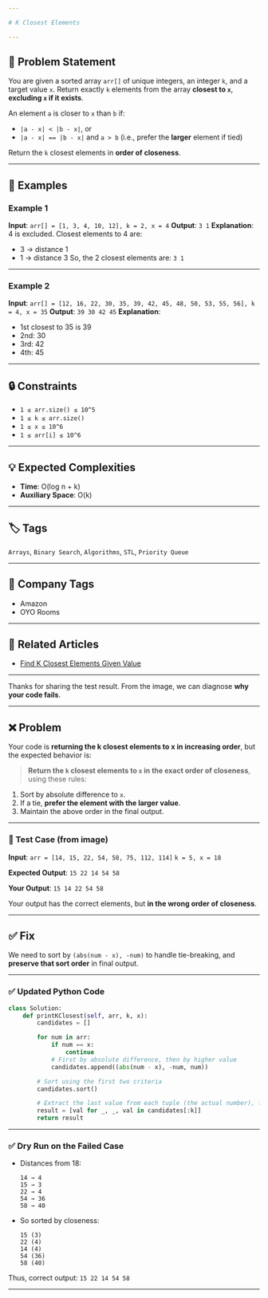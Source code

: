 ```yaml
---

# K Closest Elements

---
```


## 🧩 Problem Statement

You are given a sorted array `arr[]` of unique integers, an integer `k`, and a target value `x`. Return exactly `k` elements from the array **closest to `x`**, **excluding `x` if it exists**.

An element `a` is closer to `x` than `b` if:

* `|a - x| < |b - x|`, or
* `|a - x| == |b - x|` and `a > b` (i.e., prefer the **larger** element if tied)

Return the `k` closest elements in **order of closeness**.

---

## 📘 Examples

### Example 1

**Input**:
`arr[] = [1, 3, 4, 10, 12], k = 2, x = 4`
**Output**:
`3 1`
**Explanation**:
4 is excluded. Closest elements to 4 are:

* 3 → distance 1
* 1 → distance 3
  So, the 2 closest elements are: `3 1`

---

### Example 2

**Input**:
`arr[] = [12, 16, 22, 30, 35, 39, 42, 45, 48, 50, 53, 55, 56], k = 4, x = 35`
**Output**:
`39 30 42 45`
**Explanation**:

* 1st closest to 35 is 39
* 2nd: 30
* 3rd: 42
* 4th: 45

---

## 🔒 Constraints

* `1 ≤ arr.size() ≤ 10^5`
* `1 ≤ k ≤ arr.size()`
* `1 ≤ x ≤ 10^6`
* `1 ≤ arr[i] ≤ 10^6`

---

## 💡 Expected Complexities

* **Time**: O(log n + k)
* **Auxiliary Space**: O(k)

---

## 🏷️ Tags

`Arrays`, `Binary Search`, `Algorithms`, `STL`, `Priority Queue`

---

## 🧠 Company Tags

* Amazon
* OYO Rooms

---

## 🔗 Related Articles

* [Find K Closest Elements Given Value](#)

---

Thanks for sharing the test result. From the image, we can diagnose **why your code fails**.

---

## ❌ Problem

Your code is **returning the k closest elements to x in increasing order**, but the expected behavior is:

> **Return the `k` closest elements to `x` in the exact order of closeness**, using these rules:

1. Sort by absolute difference to `x`.
2. If a tie, **prefer the element with the larger value**.
3. Maintain the above order in the final output.

---

### 🧪 Test Case (from image)

**Input**:
`arr = [14, 15, 22, 54, 58, 75, 112, 114]`
`k = 5, x = 18`

**Expected Output**:
`15 22 14 54 58`

**Your Output**:
`15 14 22 54 58`

Your output has the correct elements, but **in the wrong order of closeness**.

---

## ✅ Fix

We need to sort by `(abs(num - x), -num)` to handle tie-breaking, and **preserve that sort order** in final output.

---

### ✅ Updated Python Code

```python
class Solution:
    def printKClosest(self, arr, k, x):
        candidates = []

        for num in arr:
            if num == x:
                continue
            # First by absolute difference, then by higher value
            candidates.append((abs(num - x), -num, num))

        # Sort using the first two criteria
        candidates.sort()

        # Extract the last value from each tuple (the actual number), first k only
        result = [val for _, _, val in candidates[:k]]
        return result
```

---

### ✅ Dry Run on the Failed Case

* Distances from 18:

  ```
  14 → 4  
  15 → 3  
  22 → 4  
  54 → 36  
  58 → 40
  ```
* So sorted by closeness:

  ```
  15 (3)  
  22 (4)  
  14 (4)  
  54 (36)  
  58 (40)
  ```

Thus, correct output: `15 22 14 54 58`

---
